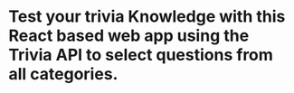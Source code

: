 # Test your trivia Knowledge with this React based web app using the Trivia API to select questions from all categories. 
